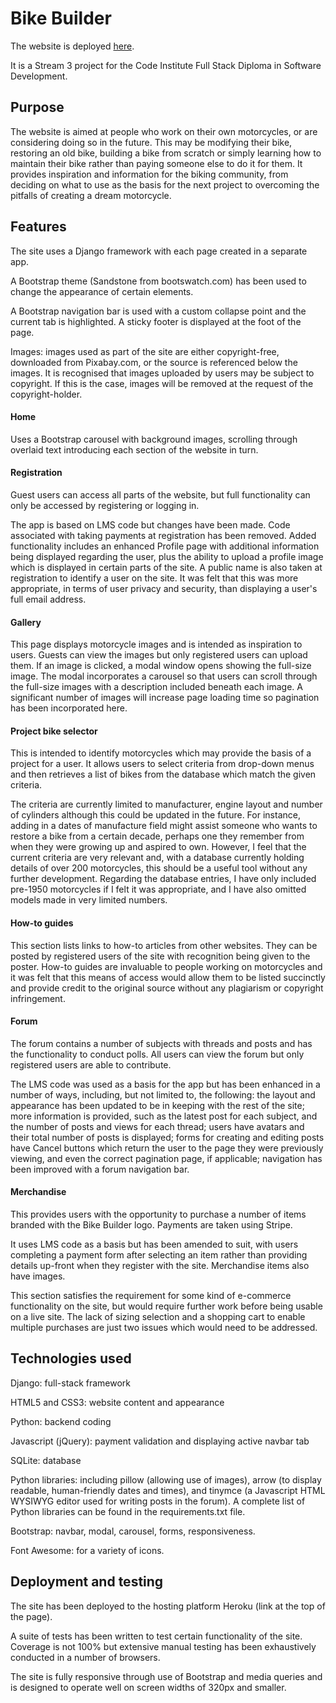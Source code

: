 # Bike Builder

The website is deployed [here](https://www.heroku.com).

It is a Stream 3 project for the Code Institute Full Stack Diploma in Software Development.

## Purpose

The website is aimed at people who work on their own motorcycles, or are considering doing so in the future. This may be modifying their bike, restoring an old bike, building a bike from scratch or simply learning how to maintain their bike rather than paying someone else to do it for them. It provides inspiration and information for the biking community, from deciding on what to use as the basis for the next project to overcoming the pitfalls of creating a dream motorcycle.

## Features

The site uses a Django framework with each page created in a separate app.

A Bootstrap theme (Sandstone from bootswatch.com) has been used to change the appearance of certain elements.

A Bootstrap navigation bar is used with a custom collapse point and the current tab is highlighted. A sticky footer is displayed at the foot of the page.

Images: images used as part of the site are either copyright-free, downloaded from Pixabay.com, or the source is referenced below the images. It is recognised that images uploaded by users may be subject to copyright. If this is the case, images will be removed at the request of the copyright-holder.

#### Home

Uses a Bootstrap carousel with background images, scrolling through overlaid text introducing each section of the website in turn.

#### Registration

Guest users can access all parts of the website, but full functionality can only be accessed by registering or logging in.

The app is based on LMS code but changes have been made. Code associated with taking payments at registration has been removed. Added functionality includes an enhanced Profile page with additional information being displayed regarding the user, plus the ability to upload a profile image which is displayed in certain parts of the site. A public name is also taken at registration to identify a user on the site. It was felt that this was more appropriate, in terms of user privacy and security, than displaying a user's full email address.

#### Gallery

This page displays motorcycle images and is intended as inspiration to users. Guests can view the images but only registered users can upload them. If an image is clicked, a modal window opens showing the full-size image. The modal incorporates a carousel so that users can scroll through the full-size images with a description included beneath each image. A significant number of images will increase page loading time so pagination has been incorporated here.

#### Project bike selector

This is intended to identify motorcycles which may provide the basis of a project for a user. It allows users to select criteria from drop-down menus and then retrieves a list of bikes from the database which match the given criteria.

The criteria are currently limited to manufacturer, engine layout and number of cylinders although this could be updated in the future. For instance, adding in a dates of manufacture field might assist someone who wants to restore a bike from a certain decade, perhaps one they remember from when they were growing up and aspired to own. However, I feel that the current criteria are very relevant and, with a database currently holding details of over 200 motorcycles, this should be a useful tool without any further development. Regarding the database entries, I have only included pre-1950 motorcycles if I felt it was appropriate, and I have also omitted models made in very limited numbers.

#### How-to guides

This section lists links to how-to articles from other websites. They can be posted by registered users of the site with recognition being given to the poster. How-to guides are invaluable to people working on motorcycles and it was felt that this means of access would allow them to be listed succinctly and provide credit to the original source without any plagiarism or copyright infringement.

#### Forum

The forum contains a number of subjects with threads and posts and has the functionality to conduct polls. All users can view the forum but only registered users are able to contribute.

The LMS code was used as a basis for the app but has been enhanced in a number of ways, including, but not limited to, the following: the layout and appearance has been updated to be in keeping with the rest of the site; more information is provided, such as the latest post for each subject, and the number of posts and views for each thread; users have avatars and their total number of posts is displayed; forms for creating and editing posts have Cancel buttons which return the user to the page they were previously viewing, and even the correct pagination page, if applicable; navigation has been improved with a forum navigation bar.

#### Merchandise

This provides users with the opportunity to purchase a number of items branded with the Bike Builder logo. Payments are taken using Stripe.

It uses LMS code as a basis but has been amended to suit, with users completing a payment form after selecting an item rather than providing details up-front when they register with the site. Merchandise items also have images.

This section satisfies the requirement for some kind of e-commerce functionality on the site, but would require further work before being usable on a live site. The lack of sizing selection and a shopping cart to enable multiple purchases are just two issues which would need to be addressed.

## Technologies used

Django: full-stack framework

HTML5 and CSS3: website content and appearance

Python: backend coding

Javascript (jQuery): payment validation and displaying active navbar tab

SQLite: database

Python libraries: including pillow (allowing use of images), arrow (to display readable, human-friendly dates and times), and tinymce (a Javascript HTML WYSIWYG editor used for writing posts in the forum). A complete list of Python libraries can be found in the requirements.txt file.

Bootstrap: navbar, modal, carousel, forms, responsiveness.

Font Awesome: for a variety of icons.

## Deployment and testing

The site has been deployed to the hosting platform Heroku (link at the top of the page).

A suite of tests has been written to test certain functionality of the site. Coverage is not 100% but extensive manual testing has been exhaustively conducted in a number of browsers.

The site is fully responsive through use of Bootstrap and media queries and is designed to operate well on screen widths of 320px and smaller.

